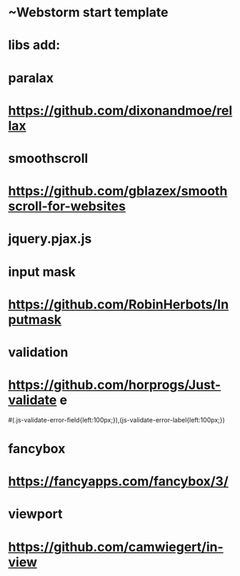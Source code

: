 # ~Webstorm start template

# libs add:
# paralax
# https://github.com/dixonandmoe/rellax
# smoothscroll
# https://github.com/gblazex/smoothscroll-for-websites
# jquery.pjax.js
# input mask
# https://github.com/RobinHerbots/Inputmask
# validation 
# https://github.com/horprogs/Just-validate     e
#(.js-validate-error-field{left:100px;}),(js-validate-error-label{left:100px;})
# fancybox
# https://fancyapps.com/fancybox/3/
# viewport
# https://github.com/camwiegert/in-view
